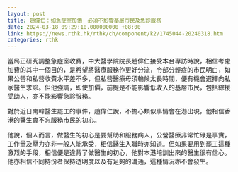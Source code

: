 ```yaml
---
layout: post
title: 趙偉仁：如急症室加價　必須不影響基層市民及急診服務
date: 2024-03-18 09:29:10.000000000 +08:00
link: https://news.rthk.hk/rthk/ch/component/k2/1745044-20240318.htm
categories: rthk
---
```


當局正研究調整急症室收費，中大醫學院院長趙偉仁接受本台專訪時說，相信考慮加費的其中一個目的，是希望將醫療服務作更好分流，令部分輕症的市民明白，如果公營和私營收費水平差不多，但私營醫療毋須輪候太長時間，便有機會選擇向私家醫生求診。但他強調，即使加價，前提是不能影響低收入的基層市民，包括綜援受助人，亦不能影響急診服務。

對於近日南韓醫生罷工的事件，趙偉仁說，不擔心類似事情會在港出現，他相信香港的醫生會不忘服務市民的初心。

他說，個人而言，做醫生的初心是要幫助和服務病人，公營醫療非常忙碌是事實，工作量及壓力亦非一般人能承受，相信醫生入職時亦知道。但如果要用到罷工這種激烈的手段，相信便是違背了做醫生的初心，他對本港培訓出來的醫生很有信心。他亦相信不同持份者保持透明度以及有足夠的溝通，這種情況亦不會發生。
